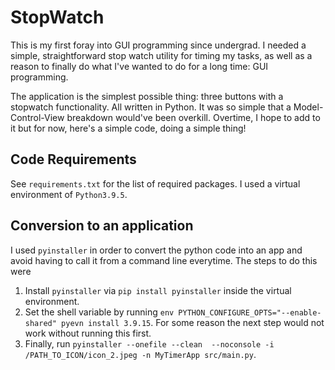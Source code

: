 # StopWatch

This is my first foray into GUI programming since undergrad. I needed a simple, straightforward stop watch utility for timing my tasks, as well as a reason to finally do what I've wanted to do for a long time: GUI programming. 

The application is the simplest possible thing: three buttons with a stopwatch functionality. All written in Python. It was so simple that a Model-Control-View breakdown would've been overkill. Overtime, I hope to add to it but for now, here's a simple code, doing a simple thing!

## Code Requirements
See `requirements.txt` for the list of required packages. I used a virtual environment of `Python3.9.5`.

## Conversion to an application
I used `pyinstaller` in order to convert the python code into an app and avoid having to call it from a command line everytime. The steps to do this were
1. Install `pyinstaller` via `pip install pyinstaller` inside the virtual environment.
2. Set the shell variable by running `env PYTHON_CONFIGURE_OPTS="--enable-shared" pyevn install 3.9.15`. For some reason the next step would not work without running this first.
3. Finally, run `pyinstaller --onefile --clean  --noconsole -i /PATH_TO_ICON/icon_2.jpeg -n MyTimerApp src/main.py`.
